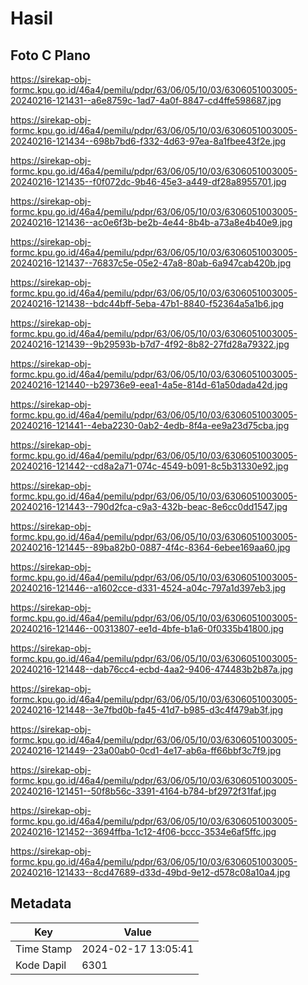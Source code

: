 # Hasil

## Foto C Plano

https://sirekap-obj-formc.kpu.go.id/46a4/pemilu/pdpr/63/06/05/10/03/6306051003005-20240216-121431--a6e8759c-1ad7-4a0f-8847-cd4ffe598687.jpg

https://sirekap-obj-formc.kpu.go.id/46a4/pemilu/pdpr/63/06/05/10/03/6306051003005-20240216-121434--698b7bd6-f332-4d63-97ea-8a1fbee43f2e.jpg

https://sirekap-obj-formc.kpu.go.id/46a4/pemilu/pdpr/63/06/05/10/03/6306051003005-20240216-121435--f0f072dc-9b46-45e3-a449-df28a8955701.jpg

https://sirekap-obj-formc.kpu.go.id/46a4/pemilu/pdpr/63/06/05/10/03/6306051003005-20240216-121436--ac0e6f3b-be2b-4e44-8b4b-a73a8e4b40e9.jpg

https://sirekap-obj-formc.kpu.go.id/46a4/pemilu/pdpr/63/06/05/10/03/6306051003005-20240216-121437--76837c5e-05e2-47a8-80ab-6a947cab420b.jpg

https://sirekap-obj-formc.kpu.go.id/46a4/pemilu/pdpr/63/06/05/10/03/6306051003005-20240216-121438--bdc44bff-5eba-47b1-8840-f52364a5a1b6.jpg

https://sirekap-obj-formc.kpu.go.id/46a4/pemilu/pdpr/63/06/05/10/03/6306051003005-20240216-121439--9b29593b-b7d7-4f92-8b82-27fd28a79322.jpg

https://sirekap-obj-formc.kpu.go.id/46a4/pemilu/pdpr/63/06/05/10/03/6306051003005-20240216-121440--b29736e9-eea1-4a5e-814d-61a50dada42d.jpg

https://sirekap-obj-formc.kpu.go.id/46a4/pemilu/pdpr/63/06/05/10/03/6306051003005-20240216-121441--4eba2230-0ab2-4edb-8f4a-ee9a23d75cba.jpg

https://sirekap-obj-formc.kpu.go.id/46a4/pemilu/pdpr/63/06/05/10/03/6306051003005-20240216-121442--cd8a2a71-074c-4549-b091-8c5b31330e92.jpg

https://sirekap-obj-formc.kpu.go.id/46a4/pemilu/pdpr/63/06/05/10/03/6306051003005-20240216-121443--790d2fca-c9a3-432b-beac-8e6cc0dd1547.jpg

https://sirekap-obj-formc.kpu.go.id/46a4/pemilu/pdpr/63/06/05/10/03/6306051003005-20240216-121445--89ba82b0-0887-4f4c-8364-6ebee169aa60.jpg

https://sirekap-obj-formc.kpu.go.id/46a4/pemilu/pdpr/63/06/05/10/03/6306051003005-20240216-121446--a1602cce-d331-4524-a04c-797a1d397eb3.jpg

https://sirekap-obj-formc.kpu.go.id/46a4/pemilu/pdpr/63/06/05/10/03/6306051003005-20240216-121446--00313807-ee1d-4bfe-b1a6-0f0335b41800.jpg

https://sirekap-obj-formc.kpu.go.id/46a4/pemilu/pdpr/63/06/05/10/03/6306051003005-20240216-121448--dab76cc4-ecbd-4aa2-9406-474483b2b87a.jpg

https://sirekap-obj-formc.kpu.go.id/46a4/pemilu/pdpr/63/06/05/10/03/6306051003005-20240216-121448--3e7fbd0b-fa45-41d7-b985-d3c4f479ab3f.jpg

https://sirekap-obj-formc.kpu.go.id/46a4/pemilu/pdpr/63/06/05/10/03/6306051003005-20240216-121449--23a00ab0-0cd1-4e17-ab6a-ff66bbf3c7f9.jpg

https://sirekap-obj-formc.kpu.go.id/46a4/pemilu/pdpr/63/06/05/10/03/6306051003005-20240216-121451--50f8b56c-3391-4164-b784-bf2972f31faf.jpg

https://sirekap-obj-formc.kpu.go.id/46a4/pemilu/pdpr/63/06/05/10/03/6306051003005-20240216-121452--3694ffba-1c12-4f06-bccc-3534e6af5ffc.jpg

https://sirekap-obj-formc.kpu.go.id/46a4/pemilu/pdpr/63/06/05/10/03/6306051003005-20240216-121433--8cd47689-d33d-49bd-9e12-d578c08a10a4.jpg


## Metadata

| Key        | Value               |
| ---------- | ------------------- |
| Time Stamp | 2024-02-17 13:05:41 |
| Kode Dapil | 6301                |



